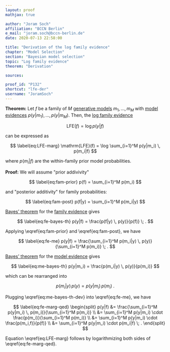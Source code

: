 ```yaml
---
layout: proof
mathjax: true

author: "Joram Soch"
affiliation: "BCCN Berlin"
e_mail: "joram.soch@bccn-berlin.de"
date: 2020-07-13 22:58:00

title: "Derivation of the log family evidence"
chapter: "Model Selection"
section: "Bayesian model selection"
topic: "Log family evidence"
theorem: "Derivation"

sources:

proof_id: "P132"
shortcut: "lfe-der"
username: "JoramSoch"
---
```



**Theorem:** Let $f$ be a family of $M$ [generative models](/D/gm) $m_1, \ldots, m_M$ with [model evidences](/D/ml) $p(y|m_1), \ldots, p(y|m_M)$. Then, the [log family evidence](/D/lfe)

$$ \label{eq:LFE-term}
\mathrm{LFE}(f) = \log p(y|f)
$$

can be expressed as

$$ \label{eq:LFE-marg}
\mathrm{LFE}(f) = \log \sum_{i=1}^M p(y|m_i) \, p(m_i|f)
$$

where $p(m_i|f)$ are the within-family prior model probabilities.


**Proof:** We will assume "prior addivivity"

$$ \label{eq:fam-prior}
p(f) = \sum_{i=1}^M p(m_i)
$$

and "posterior additivity" for family probabilities:

$$ \label{eq:fam-post}
p(f|y) = \sum_{i=1}^M p(m_i|y)
$$

[Bayes' theorem](/P/bayes-th) for the [family evidence](/D/lfe) gives

$$ \label{eq:fe-bayes-th}
p(y|f) = \frac{p(f|y) \, p(y)}{p(f)} \; .
$$

Applying \eqref{eq:fam-prior} and \eqref{eq:fam-post}, we have

$$ \label{eq:fe-me}
p(y|f) = \frac{\sum_{i=1}^M p(m_i|y) \, p(y)}{\sum_{i=1}^M p(m_i)} \; .
$$

[Bayes' theorem](/P/bayes-th) for the [model evidence](/D/lfe) gives

$$ \label{eq:me-bayes-th}
p(y|m_i) = \frac{p(m_i|y) \, p(y)}{p(m_i)}
$$

which can be rearranged into

$$ \label{eq:me-bayes-th-dev}
p(m_i|y) \, p(y) = p(y|m_i) \, p(m_i) \; .
$$

Plugging \eqref{eq:me-bayes-th-dev} into \eqref{eq:fe-me}, we have

$$ \label{eq:fe-marg-qed}
\begin{split}
p(y|f) &= \frac{\sum_{i=1}^M p(y|m_i) \, p(m_i)}{\sum_{i=1}^M p(m_i)} \\
&= \sum_{i=1}^M p(y|m_i) \cdot \frac{p(m_i)}{\sum_{i=1}^M p(m_i)} \\
&= \sum_{i=1}^M p(y|m_i) \cdot \frac{p(m_i,f)}{p(f)} \\
&= \sum_{i=1}^M p(y|m_i) \cdot p(m_i|f) \; .
\end{split}
$$

Equation \eqref{eq:LFE-marg} follows by logarithmizing both sides of \eqref{eq:fe-marg-qed}.